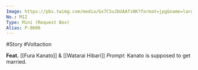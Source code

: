 ```yaml
---
Image: https://pbs.twimg.com/media/Gx7CSuJbUAAfz0K?format=jpg&name=large
No.: M12
Type: Mini (Request Box)
Alias: P-0606
---
```


#Story #Voltaction 

**Feat.** [[Fura Kanato]] & [[Watarai Hibari]]
*Prompt:* Kanato is supposed to get married.



